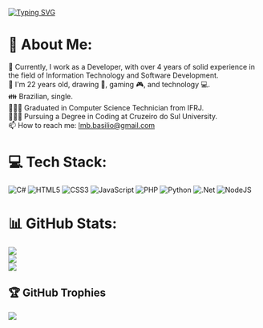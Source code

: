 
[![Typing SVG](https://readme-typing-svg.herokuapp.com/?color=97A6A0&size=35&center=true&vCenter=true&width=1000&lines=Hello,+my+name+is+Leonardo+Basilio;Nice+to+meet+you!+:%29)](https://git.io/typing-svg)

# 💫 About Me:
🔭 Currently, I work as a Developer, with over 4 years of solid experience in the field of Information Technology and Software Development.<br>👦 I'm 22 years old, drawing 🎨, gaming 🎮, and technology 💻.<br>👪 Brazilian, single.<br>👨🏻‍🎓 Graduated in Computer Science Technician from IFRJ.<br>👨🏻‍💻 Pursuing a Degree in Coding at Cruzeiro do Sul University.<br>📫 How to reach me: lmb.basilio@gmail.com


# 💻 Tech Stack:
![C#](https://img.shields.io/badge/c%23-%23239120.svg?style=for-the-badge&logo=csharp&logoColor=white) ![HTML5](https://img.shields.io/badge/html5-%23E34F26.svg?style=for-the-badge&logo=html5&logoColor=white) ![CSS3](https://img.shields.io/badge/css3-%231572B6.svg?style=for-the-badge&logo=css3&logoColor=white) ![JavaScript](https://img.shields.io/badge/javascript-%23323330.svg?style=for-the-badge&logo=javascript&logoColor=%23F7DF1E) ![PHP](https://img.shields.io/badge/php-%23777BB4.svg?style=for-the-badge&logo=php&logoColor=white) ![Python](https://img.shields.io/badge/python-3670A0?style=for-the-badge&logo=python&logoColor=ffdd54) ![.Net](https://img.shields.io/badge/.NET-5C2D91?style=for-the-badge&logo=.net&logoColor=white) ![NodeJS](https://img.shields.io/badge/node.js-6DA55F?style=for-the-badge&logo=node.js&logoColor=white)
# 📊 GitHub Stats:
![](https://github-readme-stats.vercel.app/api?username=LeoMBasilio&theme=dark&hide_border=true&include_all_commits=true&count_private=true)<br/>
![](https://github-readme-streak-stats.herokuapp.com/?user=LeoMBasilio&theme=dark&hide_border=true)<br/>
![](https://github-readme-stats.vercel.app/api/top-langs/?username=LeoMBasilio&theme=dark&hide_border=true&include_all_commits=true&count_private=true&layout=compact)

## 🏆 GitHub Trophies
![](https://github-profile-trophy.vercel.app/?username=LeoMBasilio&theme=radical&no-frame=true&no-bg=true&margin-w=4)

<!-- Proudly created with GPRM ( https://gprm.itsvg.in ) -->
